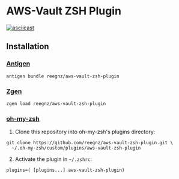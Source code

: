# AWS-Vault ZSH Plugin

[![asciicast](https://asciinema.org/a/266736.svg)](https://asciinema.org/a/266736)

## Installation

### [Antigen](https://github.com/zsh-users/antigen)

```
antigen bundle reegnz/aws-vault-zsh-plugin
```

### [Zgen](https://github.com/tarjoilija/zgen)

```
zgen load reegnz/aws-vault-zsh-plugin
```

### [oh-my-zsh](https://github.com/robbyrussell/oh-my-zsh)


1. Clone this repository into oh-my-zsh's plugins directory:
```
git clone https://github.com/reegnz/aws-vault-zsh-plugin.git \
  ~/.oh-my-zsh/custom/plugins/aws-vault-zsh-plugin
```

2. Activate the plugin in `~/.zshrc`:

```
plugins=( [plugins...] aws-vault-zsh-plugin)
```
